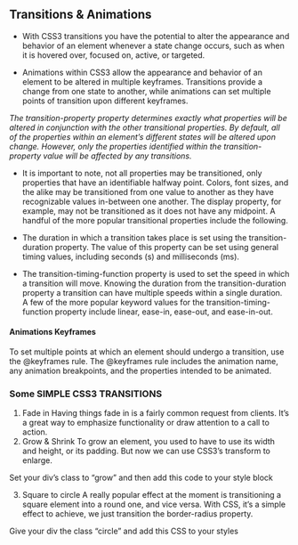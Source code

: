 ## Transitions & Animations

- With CSS3 transitions you have the potential to alter the appearance and behavior of an element whenever a state change occurs, such as when it is hovered over, focused on, active, or targeted.

- Animations within CSS3 allow the appearance and behavior of an element to be altered in multiple keyframes. Transitions provide a change from one state to another, while animations can set multiple points of transition upon different keyframes.

*The transition-property property determines exactly what properties will be altered in conjunction with the other transitional properties. By default, all of the properties within an element’s different states will be altered upon change. However, only the properties identified within the transition-property value will be affected by any transitions.*

- It is important to note, not all properties may be transitioned, only properties that have an identifiable halfway point. Colors, font sizes, and the alike may be transitioned from one value to another as they have recognizable values in-between one another. The display property, for example, may not be transitioned as it does not have any midpoint. A handful of the more popular transitional properties include the following.

- The duration in which a transition takes place is set using the transition-duration property. The value of this property can be set using general timing values, including seconds (s) and milliseconds (ms).

- The transition-timing-function property is used to set the speed in which a transition will move. Knowing the duration from the transition-duration property a transition can have multiple speeds within a single duration. A few of the more popular keyword values for the transition-timing-function property include linear, ease-in, ease-out, and ease-in-out.

#### Animations Keyframes
To set multiple points at which an element should undergo a transition, use the @keyframes rule. The @keyframes rule includes the animation name, any animation breakpoints, and the properties intended to be animated.

### Some SIMPLE CSS3 TRANSITIONS 
1. Fade in
Having things fade in is a fairly common request from clients. It’s a great way to emphasize functionality or draw attention to a call to action.
2. Grow & Shrink
To grow an element, you used to have to use its width and height, or its padding. But now we can use CSS3’s transform to enlarge.

Set your div’s class to “grow” and then add this code to your style block

3. Square to circle
A really popular effect at the moment is transitioning a square element into a round one, and vice versa. With CSS, it’s a simple effect to achieve, we just transition the border-radius property.

Give your div the class “circle” and add this CSS to your styles